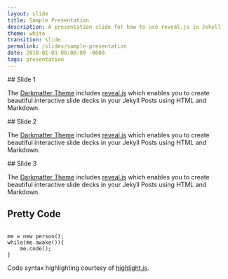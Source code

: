 ```yaml
---
layout: slide
title: Sample Presentation
description: A presentation slide for how to use reveal.js in Jekyll
theme: white
transition: slide
permalink: /slides/sample-presentation
date: 2018-01-01 00:00:00 -0600
tags: presentation
---
```


<section data-markdown>
## Slide 1

The [Darkmatter Theme](https://github.com/fellowhobbyist/darkmatter-theme) includes [reveal.js](https://github.com/hakimel/reveal.js/) which
enables you to create beautiful interactive slide decks in your Jekyll Posts using HTML and Markdown.
</section>

<section data-markdown>
## Slide 2

The [Darkmatter Theme](https://github.com/fellowhobbyist/darkmatter-theme) includes [reveal.js](https://github.com/hakimel/reveal.js/) which
enables you to create beautiful interactive slide decks in your Jekyll Posts using HTML and Markdown.
</section>

<section data-markdown>
## Slide 3

The [Darkmatter Theme](https://github.com/fellowhobbyist/darkmatter-theme) includes [reveal.js](https://github.com/hakimel/reveal.js/) which
enables you to create beautiful interactive slide decks in your Jekyll Posts using HTML and Markdown.
</section>


<section>
<div class="col-8-md">
<h2>Pretty Code</h2>

<pre><code class="hljs" data-trim contenteditable>
me = new person();
while(me.awake()){
    me.code();
}
</code></pre>

<p>Code syntax highlighting courtesy of <a href="http://softwaremaniacs.org/soft/highlight/en/description/">highlight.js</a>.</p>
</div>
</section>